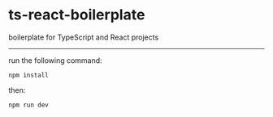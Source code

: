 # ts-react-boilerplate
boilerplate for TypeScript and React projects

--------

run the following command:

```npm install ```

then:

```npm run dev```

